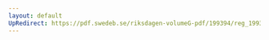 ```yaml
---
layout: default
UpRedirect: https://pdf.swedeb.se/riksdagen-volumeG-pdf/199394/reg_199394/reg_199394_0012.pdf
---
```

